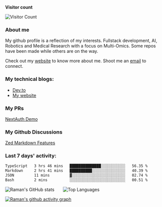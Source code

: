 
**Visitor count** 

![Visitor Count](https://profile-counter.glitch.me/galaxyeagle/count.svg)

### About me

My github profile is a reflection of my interests. Fullstack development, AI, Robotics and Medical Research with a focus on Multi-Omics. Some repos have been made while others are on the way. 

Check out my [website](https://galaxyeagle.github.io) to know more about me. Shoot me an [email](raman.butta.in@ieee.org) to connect.

### My technical blogs:

- [Dev.to](https://dev.to/raman_butta)
- [My website](https://galaxyeagle.github.io/pages/tech/webd/)

### My PRs

[NextAuth Demo](https://github.com/jherr/next-auth-v5/pull/2)

### My Github Discussions

[Zed Markdown Features](https://github.com/zed-industries/zed/discussions/30275#discussion-8295504)

### Last 7 days' activity:
 <!--START_SECTION:waka-->

```txt
TypeScript   3 hrs 46 mins   ██████████████░░░░░░░░░░░   56.35 %
Markdown     2 hrs 41 mins   ██████████░░░░░░░░░░░░░░░   40.39 %
JSON         11 mins         ▓░░░░░░░░░░░░░░░░░░░░░░░░   02.74 %
Bash         2 mins          ░░░░░░░░░░░░░░░░░░░░░░░░░   00.51 %
```

<!--END_SECTION:waka-->


  
![Raman's GitHub stats](https://github-readme-stats.vercel.app/api?username=galaxyeagle&show_icons=true&theme=transparent) &nbsp; &nbsp; &nbsp; ![Top Languages](https://github-readme-stats.vercel.app/api/top-langs/?username=galaxyeagle&layout=compact&theme=transparent)



  [![Raman's github activity graph](https://github-readme-activity-graph.vercel.app/graph?username=galaxyeagle&theme=github-compact)](https://github.com/galaxyeagle/github-readme-activity-graph)

<!---
👋 Hi, I’m Raman Butta.
- 👀 I’m interested in ...
- 🌱 I’m currently learning ...
- 💞️ I’m looking to collaborate on ...
- 📫 How to reach me ...
--->

<!---
galaxyeagle/galaxyeagle is a ✨ special ✨ repository because its `README.md` (this file) appears on your GitHub profile.
You can click the Preview link to take a look at your changes.
--->

